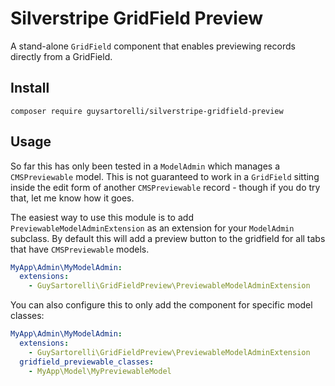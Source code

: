 # Silverstripe GridField Preview

A stand-alone `GridField` component that enables previewing records directly from a GridField.

## Install

```
composer require guysartorelli/silverstripe-gridfield-preview
```

## Usage

So far this has only been tested in a `ModelAdmin` which manages a `CMSPreviewable` model. This is not guaranteed to work in a `GridField` sitting inside the edit form of another `CMSPreviewable` record - though if you do try that, let me know how it goes.

The easiest way to use this module is to add `PreviewableModelAdminExtension` as an extension for your `ModelAdmin` subclass. By default this will add a preview button to the gridfield for all tabs that have `CMSPreviewable` models.

```yml
MyApp\Admin\MyModelAdmin:
  extensions:
    - GuySartorelli\GridFieldPreview\PreviewableModelAdminExtension
```

You can also configure this to only add the component for specific model classes:

```yml
MyApp\Admin\MyModelAdmin:
  extensions:
    - GuySartorelli\GridFieldPreview\PreviewableModelAdminExtension
  gridfield_previewable_classes:
    - MyApp\Model\MyPreviewableModel
```
